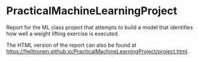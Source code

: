# PracticalMachineLearningProject
Report for the ML class project that attempts to build a model that identifies how well a weight lifting exercise is executed.

The HTML version of the report can also be found at https://fjelltronen.github.io/PracticalMachineLearningProject/project.html.
